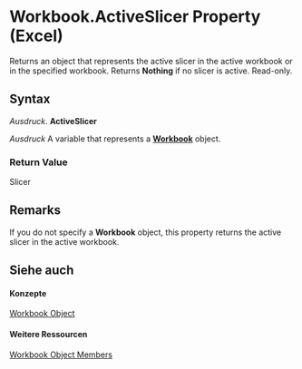 
# Workbook.ActiveSlicer Property (Excel)

Returns an object that represents the active slicer in the active workbook or in the specified workbook. Returns  **Nothing** if no slicer is active. Read-only.


## Syntax

 _Ausdruck_. **ActiveSlicer**

 _Ausdruck_ A variable that represents a **[Workbook](8c00aa60-c974-eed3-0812-3c9625eb0d4c.md)** object.


### Return Value

Slicer


## Remarks

If you do not specify a  **Workbook** object, this property returns the active slicer in the active workbook.


## Siehe auch


#### Konzepte


[Workbook Object](8c00aa60-c974-eed3-0812-3c9625eb0d4c.md)
#### Weitere Ressourcen


[Workbook Object Members](http://msdn.microsoft.com/library/dce102a3-25de-3ff4-2ce5-bc56e08baca7%28Office.15%29.aspx)